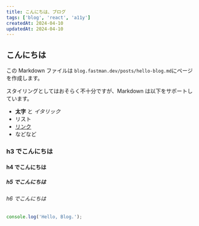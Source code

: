 ```yaml
---
title: こんにちは、ブログ
tags: ['blog', 'react', 'a11y']
createdAt: 2024-04-10
updatedAt: 2024-04-10
---
```


## こんにちは

この Markdown ファイルは `blog.fastman.dev/posts/hello-blog.md`にページを作成します。

スタイリングとしてはおそらく不十分ですが、Markdown は以下をサポートしています。
- **太字** と _イタリック_
- リスト
- [リンク](https://astro.build)
- などなど

### h3 でこんにちは

#### h4 でこんにちは

##### h5 でこんにちは

###### h6 でこんにちは

```js
console.log('Hello, Blog.');
```